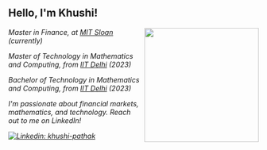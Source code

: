 <h2> Hello, I'm Khushi! </h2>
<img align='right' src="https://media.giphy.com/media/RLsfgZfNGJ3fzlMXdV/giphy.gif" width="230">
<p><em>Master in Finance, at <a href="https://mitsloan.mit.edu/">MIT Sloan</a> (currently)</br>
<p><em>Master of Technology in Mathematics and Computing, from <a href="http://www.iitd.ac.in">IIT Delhi</a> (2023)</br>
<p><em>Bachelor of Technology in Mathematics and Computing, from <a href="http://www.iitd.ac.in">IIT Delhi</a> (2023)</br>

</em></p>

I'm passionate about financial markets, mathematics, and technology. Reach out to me on LinkedIn!

[![Linkedin: khushi-pathak](https://img.shields.io/badge/khushi--pathak-blue/?style=social&logo=linkedin)](https://www.linkedin.com/in/khushi-pathak/)



